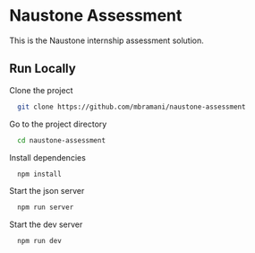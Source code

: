 
# Naustone Assessment

This is the Naustone internship assessment solution. 


## Run Locally

Clone the project

```bash
  git clone https://github.com/mbramani/naustone-assessment
```

Go to the project directory

```bash
  cd naustone-assessment
```

Install dependencies

```bash
  npm install
```

Start the json server

```bash
  npm run server
```

Start the dev server

```bash
  npm run dev
```

